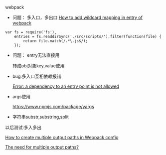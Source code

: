 webpack

* 问题： 多入口，多出口
   [How to add wildcard mapping in entry of webpack](http://stackoverflow.com/questions/32874025/how-to-add-wildcard-mapping-in-entry-of-webpack)


```
var fs = require('fs'),
    entries = fs.readdirSync('./src/scripts/').filter(function(file) {
        return file.match(/.*\.js$/);
    });
```



* 问题： entry无法直接用

  转成obj对象key,value使用



* bug:多入口互相依赖报错


  [Error: a dependency to an entry point is not allowed](https://github.com/webpack/webpack/issues/300)

* args使用

  https://www.npmjs.com/package/yargs

* 字符串substr,substring,split







以后测试:多入多出

[How to create multiple output paths in Webpack config](http://stackoverflow.com/questions/35903246/how-to-create-multiple-output-paths-in-webpack-config)

[The need for multiple output paths?](https://github.com/webpack/webpack/issues/1189)